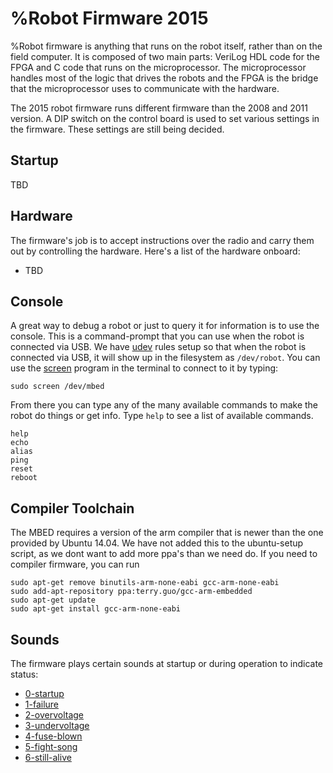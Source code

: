 
# %Robot Firmware 2015

%Robot firmware is anything that runs on the robot itself, rather than on the field computer.  It is composed of two main parts: VeriLog HDL code for the FPGA and C code that runs on the microprocessor.  The microprocessor handles most of the logic that drives the robots and the FPGA is the bridge that the microprocessor uses to communicate with the hardware.

The 2015 robot firmware runs different firmware than the 2008 and 2011 version. A DIP switch on the control board is used to set various settings in the firmware. These settings are still being decided.


## Startup

TBD


## Hardware

The firmware's job is to accept instructions over the radio and carry them out by controlling the hardware.  Here's a list of the hardware onboard:

* TBD


## Console

A great way to debug a robot or just to query it for information is to use the console.  This is a command-prompt that you can use when the robot is connected via USB.  We have [udev](http://en.wikipedia.org/wiki/Udev) rules setup so that when the robot is connected via USB, it will show up in the filesystem as `/dev/robot`.  You can use the [screen](http://en.wikipedia.org/wiki/GNU_Screen) program in the terminal to connect to it by typing:

~~~~{.c}
sudo screen /dev/mbed
~~~~

From there you can type any of the many available commands to make the robot do things or get info.  Type `help` to see a list of available commands.

~~~
help
echo
alias
ping
reset
reboot
~~~


## Compiler Toolchain

The MBED requires a version of the arm compiler that is newer than the one provided by Ubuntu 14.04. We have not added this to the ubuntu-setup script, as we dont want to add more ppa's than we need do. If you need to compiler firmware, you can run

~~~~~{.c}
sudo apt-get remove binutils-arm-none-eabi gcc-arm-none-eabi
sudo add-apt-repository ppa:terry.guo/gcc-arm-embedded
sudo apt-get update
sudo apt-get install gcc-arm-none-eabi
~~~~~


## Sounds

The firmware plays certain sounds at startup or during operation to indicate status:

* [0-startup](0-startup.m4a)
* [1-failure](1-failure.m4a)
* [2-overvoltage](2-overvoltage.m4a)
* [3-undervoltage](3-undervoltage.m4a)
* [4-fuse-blown](4-fuse-blown.m4a)
* [5-fight-song](5-victory.m4a)
* [6-still-alive](6-still-alive.ogg)
